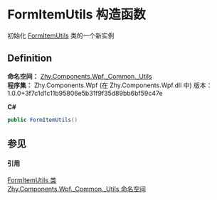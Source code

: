 # FormItemUtils 构造函数


初始化 <a href="T_Zhy_Components_Wpf__Common__Utils_FormItemUtils.md">FormItemUtils</a> 类的一个新实例



## Definition
**命名空间：** <a href="N_Zhy_Components_Wpf__Common__Utils.md">Zhy.Components.Wpf._Common._Utils</a>  
**程序集：** Zhy.Components.Wpf (在 Zhy.Components.Wpf.dll 中) 版本：1.0.0+3f7c1d1c11b95806e5b31f9f35d89bb6bf59c47e

**C#**
``` C#
public FormItemUtils()
```



## 参见


#### 引用
<a href="T_Zhy_Components_Wpf__Common__Utils_FormItemUtils.md">FormItemUtils 类</a>  
<a href="N_Zhy_Components_Wpf__Common__Utils.md">Zhy.Components.Wpf._Common._Utils 命名空间</a>  
